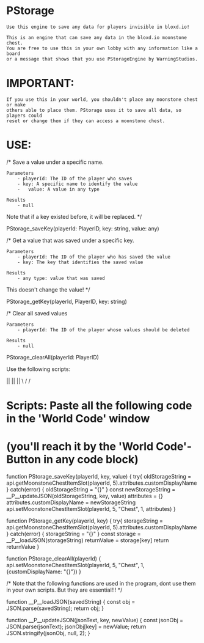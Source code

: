 # PStorage
	Use this engine to save any data for players invisible in bloxd.io!

	This is an engine that can save any data in the bloxd.io moonstone chest.
	You are free to use this in your own lobby with any information like a board 
	or a message that shows that you use PStorageEngine by WarningStudios.

# IMPORTANT:
	If you use this in your world, you shouldn't place any moonstone chest or make 
 	others able to place them. PStorage uses it to save all data, so players could 
	reset or change them if they can access a moonstone chest.

# USE:

/*
Save a value under a specific name.


	Parameters
		- playerId: The ID of the player who saves
		- key: A specific name to identify the value
		-	value: A value in any type
	
	Results
 		- null
	 
Note that if a key existed before, it will be replaced.
*/

PStorage_saveKey(playerId: PlayerID, key: string, value: any)






/*
Get a value that was saved under a specific key.

	Parameters
		- playerId: The ID of the player who has saved the value
		- key: The key that identifies the saved value

	Results
 		- any type: value that was saved

This doesn't change the value!
*/

PStorage_getKey(playerId, PlayerID, key: string)
 



/*
Clear all saved values

	Parameters
 		- playerId: The ID of the player whose values should be deleted

	Results
 		- null

PStorage_clearAll(playerId: PlayerID)





Use the following scripts:

 ||
 ||
 ||
\  /
 \/


 # Scripts: Paste all the following code in the 'World Code' window 
 # (you'll reach it by the 'World Code'-Button in any code block) 
 
function PStorage_saveKey(playerId, key, value)
{
	try{
	oldStorageString = api.getMoonstoneChestItemSlot(playerId, 5).attributes.customDisplayName
	} 
	catch(error)
	{
	oldStorageString = "{}"
	}
	const newStorageString = __P__updateJSON(oldStorageString, key, value)
	attributes = {}
	attributes.customDisplayName = newStorageString
	api.setMoonstoneChestItemSlot(playerId, 5, "Chest", 1, attributes)
}


function PStorage_getKey(playerId, key)
{
		try{
		storageString = api.getMoonstoneChestItemSlot(playerId, 5).attributes.customDisplayName
		}
		catch(error)
		{
		storageString = "{}"
		}
	const storage = __P__loadJSON(storageString)
	returnValue = storage[key]
	return returnValue
}


function PStorage_clearAll(playerId)
{
api.setMoonstoneChestItemSlot(playerId, 5, "Chest", 1, {customDisplayName: "{}"})
}


/*
Note that the following functions are used in the program, dont use them in your own scripts. 
But they are essential!!!
*/

function __P__loadJSON(savedString) 
{
    const obj = JSON.parse(savedString);
    return obj;
}


function __P__updateJSON(jsonText, key, newValue) 
{
    const jsonObj = JSON.parse(jsonText);
    jsonObj[key] = newValue;
    return JSON.stringify(jsonObj, null, 2);
}

